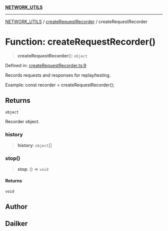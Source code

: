 [**NETWORK_UTILS**](../../README.md)

***

[NETWORK_UTILS](../../README.md) / [createRequestRecorder](../README.md) / createRequestRecorder

# Function: createRequestRecorder()

> **createRequestRecorder**(): `object`

Defined in: [createRequestRecorder.ts:9](https://github.com/dailker/everyutil/blob/2c6c8c707de5d4a5d228d272d2d21855929838e2/src/network/createRequestRecorder.ts#L9)

Records requests and responses for replay/testing.

Example: const recorder = createRequestRecorder();

## Returns

`object`

Recorder object.

### history

> **history**: `object`[]

### stop()

> **stop**: () => `void`

#### Returns

`void`

## Author

## Dailker
